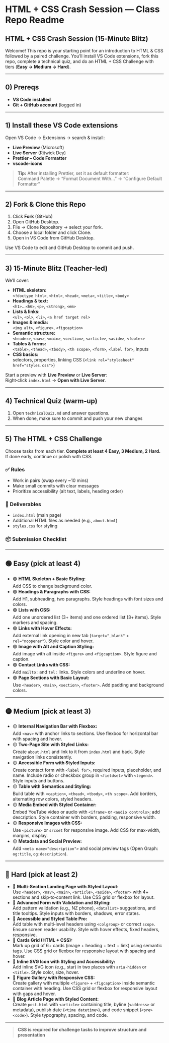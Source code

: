 # HTML + CSS Crash Session — Class Repo Readme

## HTML + CSS Crash Session (15‑Minute Blitz)

Welcome! This repo is your starting point for an introduction to HTML & CSS followed by a paired challenge. You’ll install VS Code extensions, fork this repo, complete a technical quiz, and do an HTML + CSS Challenge with tiers (**Easy → Medium → Hard**).

---

## 0) Prereqs

- **VS Code installed**
- **Git + GitHub account** (logged in)

---

## 1) Install these VS Code extensions

Open VS Code → Extensions → search & install:

- **Live Preview** (Microsoft)
- **Live Server** (Ritwick Dey)
- **Prettier – Code Formatter**
- **vscode-icons**

> **Tip:** After installing Prettier, set it as default formatter:  
> Command Palette → “Format Document With…” → “Configure Default Formatter”

---

## 2) Fork & Clone this Repo

1. Click **Fork** (GitHub)
2. Open GitHub Desktop.
3. File → Clone Repository → select your fork.
4. Choose a local folder and click Clone.
5. Open in VS Code from GitHub Desktop.

Use VS Code to edit and GitHub Desktop to commit and push.

---

## 3) 15‑Minute Blitz (Teacher‑led)

We’ll cover:

- **HTML skeleton:**  
  `<!doctype html>`, `<html>`, `<head>`, `<meta>`, `<title>`, `<body>`
- **Headings & text:**  
  `<h1>`…`<h6>`, `<p>`, `<strong>`, `<em>`
- **Lists & links:**  
  `<ul>`, `<ol>`, `<li>`, `<a href target rel>`
- **Images & media:**  
  `<img alt>`, `<figure>`, `<figcaption>`
- **Semantic structure:**  
  `<header>`, `<nav>`, `<main>`, `<section>`, `<article>`, `<aside>`, `<footer>`
- **Tables & forms:**  
  `<table>`, `<thead>`, `<tbody>`, `<th scope>`, `<form>`, `<label for>`, inputs
- **CSS basics:**  
  selectors, properties, linking CSS (`<link rel="stylesheet" href="styles.css">`)

Start a preview with **Live Preview** or **Live Server**:  
Right‑click `index.html` → **Open with Live Server**.

---

## 4) Technical Quiz (warm‑up)

1. Open `technicalQuiz.md` and answer questions.
2. When done, make sure to commit and push your new changes

---

## 5) The HTML + CSS Challenge

Choose tasks from each tier. **Complete at least 4 Easy, 3 Medium, 2 Hard.**  
If done early, continue or polish with CSS.

### ✅ Rules
- Work in pairs (swap every ~10 mins)
- Make small commits with clear messages
- Prioritize accessibility (alt text, labels, heading order)

### 🧩 Deliverables
- `index.html` (main page)
- Additional HTML files as needed (e.g., `about.html`)
- `styles.css` for styling

### 📦 Submission Checklist

---

## 🟢 **Easy** (pick at least 4)

- 🟢 **HTML Skeleton + Basic Styling:**  
  Add CSS to change background color.
- 🟢 **Headings & Paragraphs with CSS:**  
  Add H1, subheading, two paragraphs. Style headings with font sizes and colors.
- 🟢 **Lists with CSS:**  
  Add one unordered list (3+ items) and one ordered list (3+ items). Style markers and spacing.
- 🟢 **Links with Hover Effects:**  
  Add external link opening in new tab (`target="_blank"` + `rel="noopener"`). Style color and hover.
- 🟢 **Image with Alt and Caption Styling:**  
  Add image with alt inside `<figure>` and `<figcaption>`. Style figure and caption.
- 🟢 **Contact Links with CSS:**  
  Add `mailto:` and `tel:` links. Style colors and underline on hover.
- 🟢 **Page Sections with Basic Layout:**  
  Use `<header>`, `<main>`, `<section>`, `<footer>`. Add padding and background colors.

---

## 🟡 **Medium** (pick at least 3)

- 🟡 **Internal Navigation Bar with Flexbox:**  
  Add `<nav>` with anchor links to sections. Use flexbox for horizontal bar with spacing and hover.
- 🟡 **Two‑Page Site with Styled Links:**  
  Create `about.html` and link to it from `index.html` and back. Style navigation links consistently.
- 🟡 **Accessible Form with Styled Inputs:**  
  Create contact form with `<label for>`, required inputs, placeholder, and name. Include radio or checkbox group in `<fieldset>` with `<legend>`. Style inputs and buttons.
- 🟡 **Table with Semantics and Styling:**  
  Build table with `<caption>`, `<thead>`, `<tbody>`, `<th scope>`. Add borders, alternating row colors, styled headers.
- 🟡 **Media Embed with Styled Container:**  
  Embed YouTube video or audio with `<iframe>` or `<audio controls>`; add description. Style container with borders, padding, responsive width.
- 🟡 **Responsive Images with CSS:**  
  Use `<picture>` or `srcset` for responsive image. Add CSS for max-width, margins, display.
- 🟡 **Metadata and Social Preview:**  
  Add `<meta name="description">` and social preview tags (Open Graph: `og:title`, `og:description`).

---

## 🔴 **Hard** (pick at least 2)

- 🔴 **Multi‑Section Landing Page with Styled Layout:**  
  Use `<header>`, `<nav>`, `<main>`, `<article>`, `<aside>`, `<footer>` with 4+ sections and skip‑to‑content link. Use CSS grid or flexbox for layout.
- 🔴 **Advanced Form with Validation and Styling:**  
  Add pattern validation (e.g., NZ phone), `<datalist>` suggestions, and title tooltips. Style inputs with borders, shadows, error states.
- 🔴 **Accessible and Styled Table Pro:**  
  Add table with multi‑level headers using `<colgroup>` or correct `scope`. Ensure screen reader usability. Style with hover effects, fixed headers, responsive.
- 🔴 **Cards Grid (HTML + CSS):**  
  Mark up grid of 6+ cards (image + heading + text + link) using semantic tags. Use CSS grid or flexbox for responsive layout with spacing and hover.
- 🔴 **Inline SVG Icon with Styling and Accessibility:**  
  Add inline SVG icon (e.g., star) in two places with `aria-hidden` or `<title>`. Style color, size, hover.
- 🔴 **Figure Gallery with Responsive CSS:**  
  Create gallery with multiple `<figure>` + `<figcaption>` inside semantic container with heading. Use CSS grid or flexbox for responsive layout with gaps and hover.
- 🔴 **Blog Article Page with Styled Content:**  
  Create `post.html` with `<article>` containing title, byline (`<address>` or metadata), publish date (`<time datetime>`), and code snippet (`<pre><code>`). Style typography, spacing, and code.

---

> **CSS is required for challenge tasks to improve structure and presentation**
